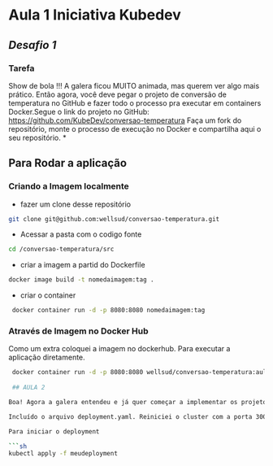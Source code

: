 # Aula 1 Iniciativa Kubedev
## _Desafio 1_

### Tarefa

Show de bola !!! A galera ficou MUITO animada, mas querem ver algo mais prático. Então agora, você deve pegar o projeto de conversão de temperatura no GitHub e fazer todo o processo pra executar em containers Docker.Segue o link do projeto no GitHub: https://github.com/KubeDev/conversao-temperatura Faça um fork do repositório, monte o processo de execução no Docker e compartilha aqui o seu repositório. *


## Para Rodar a aplicação

### Criando a Imagem localmente

- fazer um clone desse repositório
```sh
git clone git@github.com:wellsud/conversao-temperatura.git
```
- Acessar a pasta com o codigo fonte
```sh
cd /conversao-temperatura/src
```
- criar a imagem a partid do Dockerfile
```sh
docker image build -t nomedaimagem:tag .
```
- criar o container 
```sh
 docker container run -d -p 8080:8080 nomedaimagem:tag
```

### Através de Imagem no Docker Hub

Como um extra coloquei a imagem no dockerhub. Para executar a aplicação diretamente.

```sh
 docker container run -d -p 8080:8080 wellsud/conversao-temperatura:aula1
 
 ## AULA 2

Boa! Agora a galera entendeu e já quer começar a implementar os projetos no Kub>

Incluído o arquivo deployment.yaml. Reiniciei o cluster com a porta 30000 expos>

Para iniciar o deployment

```sh
kubectl apply -f meudeployment
```

